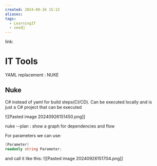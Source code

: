 ```yaml
---
created: 2024-09-26 15:13
aliases: 
tags:
  - LearningIT
  - seed🌱
---
```


link:

# IT Tools

YAML replacement : NUKE

## Nuke
C# instead of yaml for build steps(CI/CD). Can be executed locally and is just a C# project that can be executed

![[Pasted image 20240926151450.png]]

nuke --plan : show a graph for dependencies and flow

For parameters we can use:
``` csharp
[Parameter] 
readonly string Parameter;
```
and call it like this:
![[Pasted image 20240926151704.png]]